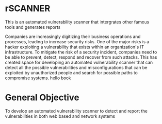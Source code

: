 # rSCANNER
This is an automated vulnerability scanner that intergrates other famous tools and generates reports

Companies are increasingly digitizing their business operations and processes, leading to
increase security risks. One of the major risks is a hacker exploiting a vulnerability that exists
within an organization&#39;s IT infrastructure. To mitigate the risk of a security incident, companies
need to be able to prevent, detect, respond and recover from such attacks. This has created space
for developing an automated vulnerability scanner that can detect all the possible vulnerabilities
and misconfigurations that can be exploited by unauthorized people and search for possible paths
to compromise systems.
hello book

# General Objective
To develop an automated vulnerability scanner to detect and report the vulnerabilities in both
web based and network systems
